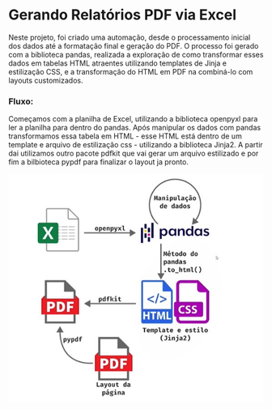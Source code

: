 # Gerando Relatórios PDF via Excel

Neste projeto, foi criado uma automação, desde o processamento inicial dos dados até a formatação final e geração do PDF. O processo foi gerado com a biblioteca pandas, realizada a exploração de como transformar esses dados em tabelas HTML atraentes utilizando templates de Jinja e estilização CSS, e a transformação do HTML em PDF na combiná-lo com layouts customizados.

### Fluxo:

Começamos com a planilha de Excel, utilizando a biblioteca openpyxl para ler a planilha para dentro do pandas. Após manipular os dados com pandas transformamos essa tabela em HTML - esse HTML está dentro de um template e arquivo de estilização css -  utilizando a biblioteca Jinja2. A partir dai utilizamos outro pacote pdfkit que vai gerar um arquivo estilizado e por fim a bilbioteca pypdf para finalizar o layout ja pronto.

![](img_fluxo.jpg)
